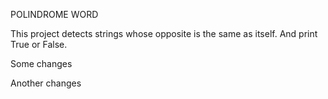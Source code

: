 POLINDROME WORD

This project detects strings whose opposite is the same as itself.
And print True or False.

Some changes

Another changes

